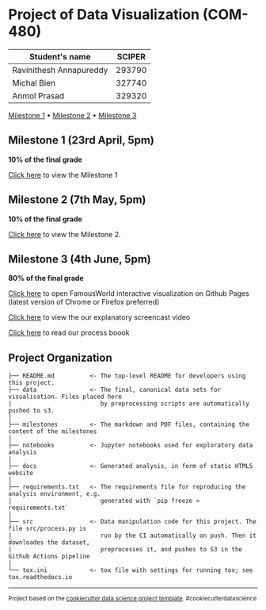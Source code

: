 # Project of Data Visualization (COM-480)

| Student's name          | SCIPER |
| ----------------------- | ------ |
| Ravinithesh Annapureddy | 293790 |
| Michal Bien             | 327740 |
| Anmol Prasad            | 329320 |

[Milestone 1](#milestone-1) • [Milestone 2](#milestone-2) • [Milestone 3](#milestone-3)

## Milestone 1 (23rd April, 5pm)

**10% of the final grade**

[Click here](./milestones/milestone1.md) to view the Milestone 1

## Milestone 2 (7th May, 5pm)

**10% of the final grade**

[Click here](./milestones/Milestone2.pdf) to view the Milestone 2.

## Milestone 3 (4th June, 5pm)

**80% of the final grade**

[Click here](https://com-480-data-visualization.github.io/data-visualization-project-2021-famousworld/) to open FamousWorld interactive visualization on Github Pages (latest version of Chrome or Firefox preferred)

[Click here](TODO) to view the our explanatory screencast video 

[Click here](TODO) to read our process boook

## Project Organization

    ├── README.md          <- The top-level README for developers using this project.
    ├── data               <- The final, canonical data sets for visualisation. Files placed here 
    |                         by preprocessing scripts are automatically pushed to s3.
    │
    ├── milestones         <- The markdown and PDF files, containing the content of the milestones
    |
    ├── notebooks          <- Jupyter notebooks used for exploratory data analysis
    |
    ├── docs               <- Generated analysis, in form of static HTML5 website
    │
    ├── requirements.txt   <- The requirements file for reproducing the analysis environment, e.g.
    │                         generated with `pip freeze > requirements.txt`
    │
    ├── src                <- Data manipulation code for this project. The file src/process.py is
    |                         run by the CI automatically on push. Then it downloades the dataset,
    |                         preprocesses it, and pushes to S3 in the Github Actions pipeline
    │
    └── tox.ini            <- tox file with settings for running tox; see tox.readthedocs.io

---

<p><small>Project based on the <a target="_blank" href="https://drivendata.github.io/cookiecutter-data-science/">cookiecutter data science project template</a>. #cookiecutterdatascience</small></p>
